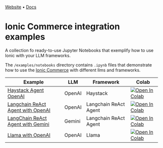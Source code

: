 [Website](https://ioniccommerce.com) • [Docs](https://docs.ioniccommerce.com)

# Ionic Commerce integration examples

A collection fo ready-to-use Jupyter Notebooks that exemplify how to use Ionic with your LLM frameworks.

The `/examples/notebooks` directory contains `.ipynb` files that demonstrate how to use the [Ionic Commerce](https://ioniccommerce.com) with different llms and frameworks.

| Example                                                                 | LLM    | Framework             | Colab                                                                                                                                                                                                         |
| ----------------------------------------------------------------------- | ------ | --------------------- | ------------------------------------------------------------------------------------------------------------------------------------------------------------------------------------------------------------- |
| [Haystack Agent OpenAI](haystack_agent_openai.ipynb)                    | OpenAI | Haystack              | [![Open In Colab](https://colab.research.google.com/assets/colab-badge.svg)](https://colab.research.google.com/github/ioniccommerce/examples/blob/main/examples/notebooks/haystack_agent_openai.ipynb)        |
| [Langchain ReAct Agent with OpenAI](langchain_react_agent_openai.ipynb) | OpenAI | Langchain ReAct Agent | [![Open In Colab](https://colab.research.google.com/assets/colab-badge.svg)](https://colab.research.google.com/github/ioniccommerce/examples/blob/main/examples/notebooks/langchain_react_agent_openai.ipynb) |
| [LangChain ReAct Agent with Gemini](langchain_react_agent_gemini.ipynb) | Gemini | Langchain ReAct Agent | [![Open In Colab](https://colab.research.google.com/assets/colab-badge.svg)](https://colab.research.google.com/github/ioniccommerce/examples/blob/main/examples/notebooks/langchain_react_agent_gemini.ipynb) |
| [Llama with OpenAI](llama_openai.ipynb) | OpenAI | Llama | [![Open In Colab](https://colab.research.google.com/assets/colab-badge.svg)](https://colab.research.google.com/github/ioniccommerce/examples/blob/main/examples/notebooks/llama_openai.ipynb) |

